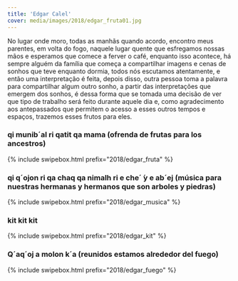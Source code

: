 ```yaml
---
title: 'Edgar Calel'
cover: media/images/2018/edgar_fruta01.jpg
---
```

No lugar onde moro, todas as manhãs quando acordo, encontro meus parentes, em volta do fogo, naquele lugar quente que esfregamos nossas mãos e esperamos que comece a ferver o café, enquanto isso acontece, há sempre alguém da família que começa a compartilhar imagens e cenas de sonhos que teve enquanto dormia, todos nós escutamos atentamente, e então uma interpretação é feita, depois disso, outra pessoa toma a palavra para compartilhar algum outro sonho, a partir das interpretações que emergem dos sonhos, é dessa forma que se tomada uma decisão de ver que tipo de trabalho será feito durante aquele dia e, como agradecimento aos antepassados que permitem o acesso a esses outros tempos e espaços, trazemos esses frutos para eles.

### qi munib´al ri qatit qa mama (ofrenda de frutas para los ancestros)
{% include swipebox.html prefix="2018/edgar_fruta" %}

### qi q´ojon ri qa chaq qa nimalh ri e che´ ́y e ab´ej (música para nuestras hermanas y hermanos que son arboles y piedras)
{% include swipebox.html prefix="2018/edgar_musica" %}

### kit kit kit
{% include swipebox.html prefix="2018/edgar_kit" %}

### Q´aq´oj a molon k´a (reunidos estamos alrededor del fuego)
{% include swipebox.html prefix="2018/edgar_fuego" %}